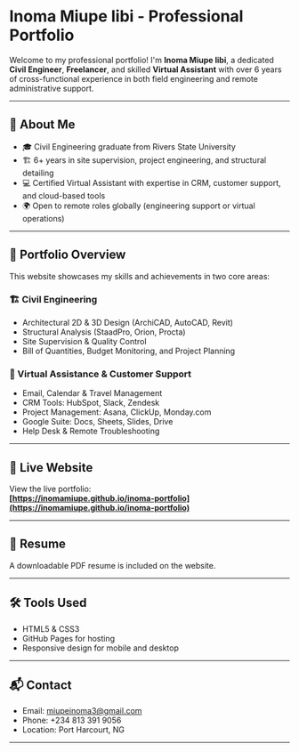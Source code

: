 # Inoma Miupe Iibi - Professional Portfolio
Welcome to my professional portfolio! I'm **Inoma Miupe Iibi**, a dedicated **Civil Engineer**, **Freelancer**, and skilled **Virtual Assistant** with over 6 years of cross-functional experience in both field engineering and remote administrative support.

---

## 🔹 About Me

- 🎓 Civil Engineering graduate from Rivers State University  
- 🏗️ 6+ years in site supervision, project engineering, and structural detailing  
- 💻 Certified Virtual Assistant with expertise in CRM, customer support, and cloud-based tools  
- 🌍 Open to remote roles globally (engineering support or virtual operations)

---

## 🔹 Portfolio Overview

This website showcases my skills and achievements in two core areas:

### 🏗️ Civil Engineering
- Architectural 2D & 3D Design (ArchiCAD, AutoCAD, Revit)
- Structural Analysis (StaadPro, Orion, Procta)
- Site Supervision & Quality Control
- Bill of Quantities, Budget Monitoring, and Project Planning

### 💼 Virtual Assistance & Customer Support
- Email, Calendar & Travel Management  
- CRM Tools: HubSpot, Slack, Zendesk  
- Project Management: Asana, ClickUp, Monday.com  
- Google Suite: Docs, Sheets, Slides, Drive  
- Help Desk & Remote Troubleshooting

---

## 🔗 Live Website
View the live portfolio:  
**[https://inomamiupe.github.io/inoma-portfolio](https://inomamiupe.github.io/inoma-portfolio)**

---

## 📄 Resume
A downloadable PDF resume is included on the website.

---

## 🛠️ Tools Used
- HTML5 & CSS3  
- GitHub Pages for hosting  
- Responsive design for mobile and desktop  

---

## 📬 Contact
- Email: [miupeinoma3@gmail.com](mailto:miupeinoma3@gmail.com)  
- Phone: +234 813 391 9056  
- Location: Port Harcourt, NG

---
